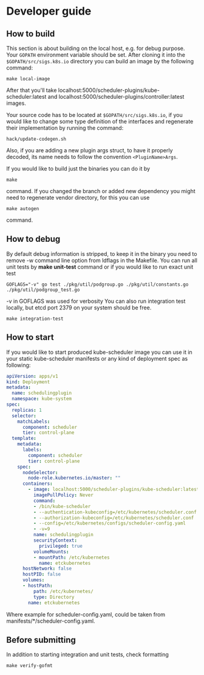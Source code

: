 # Developer guide

## How to build

This section is about building on the local host, e.g. for debug purpose.
Your `GOPATH` environment variable should be set.
After cloning it into the `$GOPATH/src/sigs.k8s.io` directory
you can build an image by the following command:
```shell
make local-image
```
After that you'll take localhost:5000/scheduler-plugins/kube-scheduler:latest and
localhost:5000/scheduler-plugins/controller:latest images.

Your source code has to be located at `$GOPATH/src/sigs.k8s.io`, if you would like to change some type definition of the interfaces
and regenerate their implementation by running the command:
```shell
hack/update-codegen.sh
```

Also, if you are adding a new plugin args struct, to have it properly decoded, its name needs to follow the convention `<PluginName>Args`.

If you would like to build just the binaries you can do it by
```shell
make
```
command.
If you changed the branch or added new dependency you might need to regenerate vendor directory, for this you can use
```shell
make autogen
```
command.

## How to debug
By default debug information is stripped, to keep it in the binary you need to remove -w command line option from
ldflags in the Makefile.
You can run all unit tests by **make unit-test** command or if you would like to run exact unit test
```shell
GOFLAGS="-v" go test ./pkg/util/podgroup.go ./pkg/util/constants.go ./pkg/util/podgroup_test.go
```
-v in GOFLAGS was used for verbosity
You can also run integration test locally, but etcd port 2379 on your system should be free.
```shell
make integration-test
```

## How to start
If you would like to start produced kube-scheduler image you can use it in your static kube-scheduler manifests or any kind of
deployment spec as following:
```yaml
apiVersion: apps/v1
kind: Deployment
metadata:
  name: schedulingplugin
  namespace: kube-system
spec:
  replicas: 1
  selector:
    matchLabels:
      component: scheduler
      tier: control-plane
  template:
    metadata:
      labels:
        component: scheduler
        tier: control-plane
    spec:
      nodeSelector:
        node-role.kubernetes.io/master: ""
      containers:
        - image: localhost:5000/scheduler-plugins/kube-scheduler:latest
          imagePullPolicy: Never
          command:
          - /bin/kube-scheduler
          - --authentication-kubeconfig=/etc/kubernetes/scheduler.conf
          - --authorization-kubeconfig=/etc/kubernetes/scheduler.conf
          - --config=/etc/kubernetes/configs/scheduler-config.yaml
          - -v=9
          name: schedulingplugin
          securityContext:
            privileged: true
          volumeMounts:
          - mountPath: /etc/kubernetes
            name: etckubernetes
      hostNetwork: false
      hostPID: false
      volumes:
      - hostPath:
          path: /etc/kubernetes/
          type: Directory
        name: etckubernetes
```
Where example for scheduler-config.yaml, could be taken from manifests/*/scheduler-config.yaml.


## Before submitting
In addition to starting integration and unit tests, check formatting
```shell
make verify-gofmt
```
